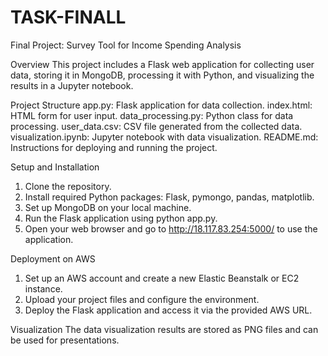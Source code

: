 # TASK-FINALL
Final Project: Survey Tool for Income Spending Analysis

Overview
This project includes a Flask web application for collecting user data, storing it in MongoDB, processing it with Python, and visualizing the results in a Jupyter notebook.

Project Structure
 app.py: Flask application for data collection.
 index.html: HTML form for user input.
 data_processing.py: Python class for data processing.
 user_data.csv: CSV file generated from the collected data.
 visualization.ipynb: Jupyter notebook with data visualization.
 README.md: Instructions for deploying and running the project.

 Setup and Installation
1. Clone the repository.
2. Install required Python packages: Flask, pymongo, pandas, matplotlib.
3. Set up MongoDB on your local machine.
4. Run the Flask application using python app.py.
5. Open your web browser and go to http://18.117.83.254:5000/ to use the application.

Deployment on AWS
1. Set up an AWS account and create a new Elastic Beanstalk or EC2 instance.
2. Upload your project files and configure the environment.
3. Deploy the Flask application and access it via the provided AWS URL.

Visualization
The data visualization results are stored as PNG files and can be used for presentations.
